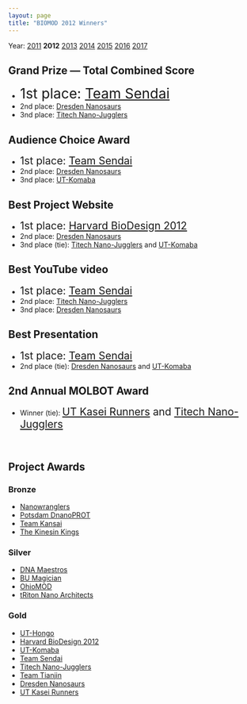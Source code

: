 ```yaml
---
layout: page
title: "BIOMOD 2012 Winners"
---
```


Year: [2011](/winners/2011.html) **2012** [2013](/winners/2013.html) [2014](/winners/2014.html) [2015](/winners/2015.html) [2016](/winners/2016.html) [2017](/winners/2017.html)

## Grand Prize — Total Combined Score

- <font style="font-size:200%;">1st place: <a href="http://openwetware.org/wiki/Biomod/2012/Tohoku/Team_Sendai">Team Sendai</a></font>
- 2nd place: <a href="http://openwetware.org/wiki/Biomod/2012/TU_Dresden/Nanosaurs">Dresden Nanosaurs</a>
- 3nd place: <a href="http://openwetware.org/wiki/Biomod/2012/Titech/Nano-Jugglers">Titech Nano-Jugglers</a>

## Audience Choice Award

- <font style="font-size:150%;">1st place: <a href="http://openwetware.org/wiki/Biomod/2012/Tohoku/Team_Sendai">Team Sendai</a></font>
- 2nd place: <a href="http://openwetware.org/wiki/Biomod/2012/TU_Dresden/Nanosaurs">Dresden Nanosaurs</a>
- 3nd place: <a href="http://openwetware.org/wiki/Biomod/2012/UTokyo/UT-Komaba">UT-Komaba</a>

## Best Project Website

- <font style="font-size:150%;">1st place: <a href="http://openwetware.org/wiki/Biomod/2012/Harvard/BioDesign">Harvard BioDesign 2012</a></font>
- 2nd place: <a href="http://openwetware.org/wiki/Biomod/2012/TU_Dresden/Nanosaurs">Dresden Nanosaurs</a>
- 3nd place (tie): <a href="http://openwetware.org/wiki/Biomod/2012/Titech/Nano-Jugglers">Titech Nano-Jugglers</a> and <a href="http://openwetware.org/wiki/Biomod/2012/UTokyo/UT-Komaba">UT-Komaba</a>

## Best YouTube video

- <font style="font-size:150%;">1st place: <a href="http://openwetware.org/wiki/Biomod/2012/Tohoku/Team_Sendai">Team Sendai</a></font>
- 2nd place: <a href="http://openwetware.org/wiki/Biomod/2012/Titech/Nano-Jugglers">Titech Nano-Jugglers</a>
- 3nd place: <a href="http://openwetware.org/wiki/Biomod/2012/TU_Dresden/Nanosaurs">Dresden Nanosaurs</a>


## Best Presentation

- <font style="font-size:150%;">1st place: <a href="http://openwetware.org/wiki/Biomod/2012/Tohoku/Team_Sendai">Team Sendai</a></font>
- 2nd place (tie): <a href="http://openwetware.org/wiki/Biomod/2012/TU_Dresden/Nanosaurs">Dresden Nanosaurs</a> and <a href="http://openwetware.org/wiki/Biomod/2012/UTokyo/UT-Komaba">UT-Komaba</a>


## 2nd Annual MOLBOT Award

- Winner (tie): <font style="font-size:150%;"><a href="http://openwetware.org/wiki/Biomod/2012/UTokyo/KaseiRunners">UT Kasei Runners</a> and <a href="http://openwetware.org/wiki/Biomod/2012/Titech/Nano-Jugglers">Titech Nano-Jugglers</a><br />
</font>
<p>&nbsp;</p>

## Project Awards

### Bronze

- <a href="http://openwetware.org/wiki/Biomod/2012/UT/Nanowranglers">Nanowranglers</a>
- <a href="http://openwetware.org/wiki/Biomod/2012/Potsdam/DnanoPROT">Potsdam DnanoPROT</a>
- <a href="http://openwetware.org/wiki/Biomod/2012/Kansai/Team_Kansai">Team Kansai</a>
- <a href="http://openwetware.org/wiki/Biomod/2012/Columbia/KinesinKings">The Kinesin Kings</a>

### Silver

- <a href="http://openwetware.org/wiki/Biomod/2012/IITG/DNA_Maestros">DNA Maestros</a>
- <a href="http://openwetware.org/wiki/Biomod/2012/HKBU/BU_Magician">BU Magician</a>
- <a href="http://openwetware.org/wiki/Biomod/2012/OSU/OhioMOD">OhioMOD</a>
- <a href="http://openwetware.org/wiki/Biomod/2012/UCSD/tRiton_Nano_Architects">tRiton Nano Architects</a>

### Gold

- <a href="http://openwetware.org/wiki/Biomod/2012/UTokyo/UT-Hongo">UT-Hongo</a>
- <a href="http://openwetware.org/wiki/Biomod/2012/Harvard/BioDesign">Harvard BioDesign 2012</a>
- <a href="http://openwetware.org/wiki/Biomod/2012/UTokyo/UT-Komaba">UT-Komaba</a>
- <a href="http://openwetware.org/wiki/Biomod/2012/Tohoku/Team_Sendai">Team Sendai</a>
- <a href="http://openwetware.org/wiki/Biomod/2012/Titech/Nano-Jugglers">Titech Nano-Jugglers</a>
- <a href="http://openwetware.org/wiki/Biomod/2012/Tianjin">Team Tianjin</a>
- <a href="http://openwetware.org/wiki/Biomod/2012/TU_Dresden/Nanosaurs">Dresden Nanosaurs</a>
- <a href="http://openwetware.org/wiki/Biomod/2012/UTokyo/KaseiRunners">UT Kasei Runners</a><br />
